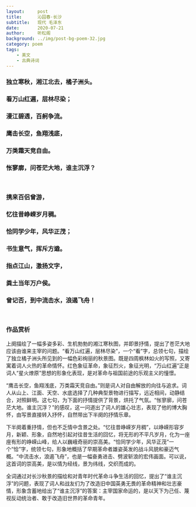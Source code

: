 ```yaml
---
layout:     post
title:      沁园春·长沙
subtitle:   现代 毛泽东
date:       2020-07-21
author:     听松阁
background: ../img/post-bg-poem-32.jpg
category: poem
tags:
    - 美文
    - 古典诗词
---
```


### 独立寒秋，湘江北去，橘子洲头。
### 看万山红遍，层林尽染；
### 漫江碧透，百舸争流。
### 鹰击长空，鱼翔浅底，
### 万类霜天竞自由。
### 怅寥廓，问苍茫大地，谁主沉浮？
<br>

### 携来百侣曾游，
### 忆往昔峥嵘岁月稠。
### 恰同学少年，风华正茂；
### 书生意气，挥斥方遒。
### 指点江山，激扬文字，
### 粪土当年万户侯。
### 曾记否，到中流击水，浪遏飞舟！
<br>

### 作品赏析
上阕描绘了一幅多姿多彩、生机勃勃的湘江寒秋图，并即景抒情，提出了苍茫大地应该由谁来主宰的问题。“看万山红遍，层林尽染”，一个“看”字，总领七句，描绘了独立橘子洲头所见到的一幅色彩绚丽的秋景图。既是四周枫林如火的写照，又寄寓着词人火热的革命情怀。红色象征革命，象征烈火，象征光明，“万山红遍”正是词人“星火燎原”思想的形象化表现，是对革命与祖国前途的乐观主义的憧憬。

“鹰击长空，鱼翔浅底，万类霜天竞自由。”则是词人对自由解放的向往与追求。词人从山上、江面、天空、水底选择了几种典型景物进行描写，远近相间，动静结合，对照鲜明。这七句，为下面的抒情提供了背景，烘托了气氛。“怅寥廓，问苍茫大地。谁主沉浮？”的感叹，这一问道出了词人的雄心壮志，表现了他的博大胸怀，由写景直接转入抒怀，自然带出下半阕的抒情乐章。


下半阕着重抒情，但也不乏情中含景之处。“忆往昔峥嵘岁月稠”，以峥嵘形容岁月，新颖、形象，自然地引起对往昔生活的回忆，将无形的不平凡岁月，化为一座座有形的峥嵘山峰，给人以巍峨奇丽的崇高美。“恰同学少年，风华正茂”一个“恰”字，统领七句，形象地概括了早期革命者雄姿英发的战斗风貌和豪迈气概。“中流击水，浪遏飞舟”，也是一幅奋勇进击、劈波斩浪的宏伟画面。可以说，这首词的崇高美，是以情为经线，景为纬线，交织而成的。

全词通过对长沙秋景的描绘和对青年时代革命斗争生活的回忆，提出了“谁主沉浮”的问题，表现了词人和战友们为了改造旧中国英勇无畏的革命精神和壮志豪情，形象含蓄地给出了“谁主沉浮”的答案：主宰国家命运的，是以天下为己任、蔑视反动统治者、敢于改造旧世界的革命青年。
